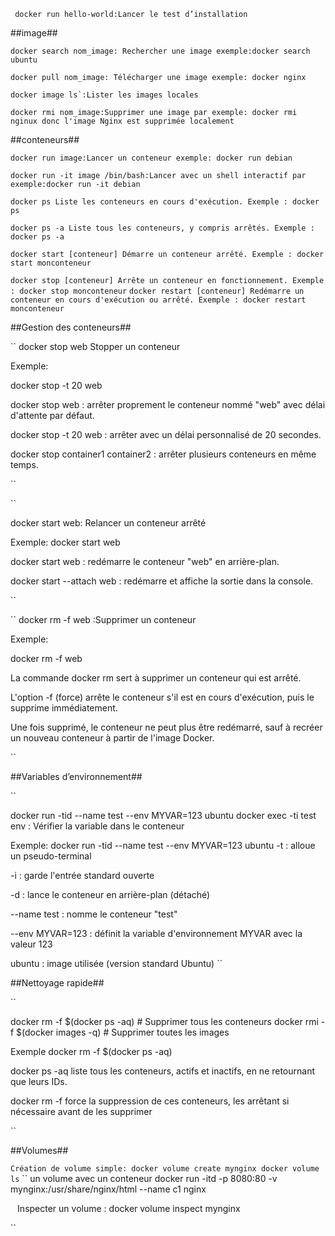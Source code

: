 `` 
docker run hello-world:Lancer le test d’installation
``


##image##


``
docker search nom_image: Rechercher une image
exemple:docker search ubuntu
``



``
docker pull nom_image: Télécharger une image
exemple: docker nginx
``



``
docker image ls`:Lister les images locales
``


``
docker rmi nom_image:Supprimer une image
par exemple: docker rmi nginux
donc l'image Nginx est supprimée localement
``


##conteneurs##




``
docker run image:Lancer un conteneur
exemple: docker run debian
``



``
docker run -it image /bin/bash:Lancer avec un shell interactif
par exemple:docker run -it debian
``

``
docker ps
Liste les conteneurs en cours d'exécution.
Exemple : docker ps
``

``
docker ps -a
Liste tous les conteneurs, y compris arrêtés.
Exemple : docker ps -a
``

``
docker start [conteneur]
Démarre un conteneur arrêté.
Exemple : docker start monconteneur
``

``
docker stop [conteneur]
Arrête un conteneur en fonctionnement.
Exemple : docker stop monconteneur
``
``
docker restart [conteneur]
Redémarre un conteneur en cours d'exécution ou arrêté.
Exemple : docker restart monconteneur
``


##Gestion des conteneurs##


``
docker stop web 
Stopper un conteneur


Exemple:

docker stop -t 20 web


docker stop web : arrêter proprement le conteneur nommé "web" avec délai d'attente par défaut.

docker stop -t 20 web : arrêter avec un délai personnalisé de 20 secondes.

docker stop container1 container2 : arrêter plusieurs conteneurs en même temps.


``

``

docker start web: Relancer un conteneur arrêté

Exemple:
docker start web


docker start web : redémarre le conteneur "web" en arrière-plan.

docker start --attach web : redémarre et affiche la sortie dans la console.

``


``
docker rm -f web :Supprimer un conteneur


Exemple:

docker rm -f web

La commande docker rm sert à supprimer un conteneur qui est arrêté.

L'option -f (force) arrête le conteneur s'il est en cours d'exécution, puis le supprime immédiatement.

Une fois supprimé, le conteneur ne peut plus être redémarré, sauf à recréer un nouveau conteneur à partir de l'image Docker.

``


##Variables d’environnement##

``

docker run -tid --name test --env MYVAR=123 ubuntu
docker exec -ti test env : Vérifier la variable dans le conteneur

Exemple:
docker run -tid --name test --env MYVAR=123 ubuntu
-t : alloue un pseudo-terminal

-i : garde l'entrée standard ouverte

-d : lance le conteneur en arrière-plan (détaché)

--name test : nomme le conteneur "test"

--env MYVAR=123 : définit la variable d'environnement MYVAR avec la valeur 123

ubuntu : image utilisée (version standard Ubuntu)
``


##Nettoyage rapide##

``

docker rm -f $(docker ps -aq)      # Supprimer tous les conteneurs
docker rmi -f $(docker images -q)  # Supprimer toutes les images

Exemple
docker rm -f $(docker ps -aq)

docker ps -aq liste tous les conteneurs, actifs et inactifs, en ne retournant que leurs IDs.

docker rm -f force la suppression de ces conteneurs, les arrêtant si nécessaire avant de les supprimer


``


##Volumes##

``
Création de volume simple:
docker volume create mynginx
docker volume ls
``
``
un volume avec un conteneur
docker run -itd -p 8080:80 -v mynginx:/usr/share/nginx/html --name c1 nginx

``
``
Inspecter un volume :
docker volume inspect mynginx

``




